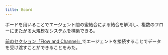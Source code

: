 ```yaml
---
title: Board
---
```

ボードを用いることでエージェント間の蜜結合による結合を解消し、複数のフローにまたがる大規模なシステムを構築できる。

[前のセクション「Flow and Channel」](/guide/flow-and-channel/)でエージェントを接続することでデータを受け渡すことができることをみた。
